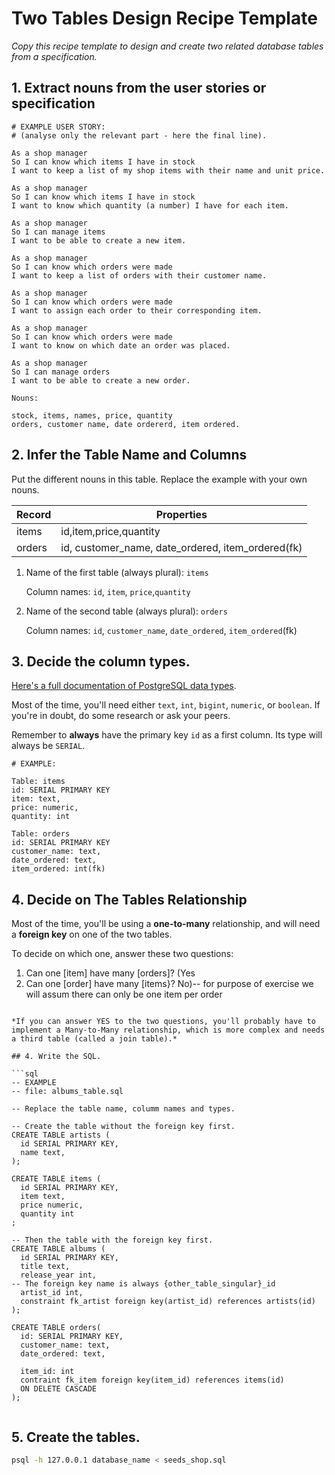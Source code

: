 # Two Tables Design Recipe Template

_Copy this recipe template to design and create two related database tables from a specification._

## 1. Extract nouns from the user stories or specification

```
# EXAMPLE USER STORY:
# (analyse only the relevant part - here the final line).

As a shop manager
So I can know which items I have in stock
I want to keep a list of my shop items with their name and unit price.

As a shop manager
So I can know which items I have in stock
I want to know which quantity (a number) I have for each item.

As a shop manager
So I can manage items
I want to be able to create a new item.

As a shop manager
So I can know which orders were made
I want to keep a list of orders with their customer name.

As a shop manager
So I can know which orders were made
I want to assign each order to their corresponding item.

As a shop manager
So I can know which orders were made
I want to know on which date an order was placed. 

As a shop manager
So I can manage orders
I want to be able to create a new order.
```

```
Nouns:

stock, items, names, price, quantity
orders, customer name, date ordererd, item ordered. 
```

## 2. Infer the Table Name and Columns

Put the different nouns in this table. Replace the example with your own nouns.

| Record                | Properties                                         |
| --------------------- | ---------------------------------------------------|
| items                 | id,item,price,quantity                             |
| orders                | id, customer_name, date_ordered, item_ordered(fk)  |

1. Name of the first table (always plural): `items` 

    Column names: `id`, `item`, `price`,`quantity` 

2. Name of the second table (always plural): `orders` 

    Column names: `id`, `customer_name`, `date_ordered`, `item_ordered`(fk)

## 3. Decide the column types.

[Here's a full documentation of PostgreSQL data types](https://www.postgresql.org/docs/current/datatype.html).

Most of the time, you'll need either `text`, `int`, `bigint`, `numeric`, or `boolean`. If you're in doubt, do some research or ask your peers.

Remember to **always** have the primary key `id` as a first column. Its type will always be `SERIAL`.

```
# EXAMPLE:

Table: items
id: SERIAL PRIMARY KEY
item: text,
price: numeric,
quantity: int  

Table: orders
id: SERIAL PRIMARY KEY  
customer_name: text, 
date_ordered: text, 
item_ordered: int(fk)
```

## 4. Decide on The Tables Relationship

Most of the time, you'll be using a **one-to-many** relationship, and will need a **foreign key** on one of the two tables.

To decide on which one, answer these two questions:

1. Can one [item] have many [orders]? (Yes
2. Can one [order] have many [items}? No)-- for purpose of exercise we will assum there can only be one item per order



```

*If you can answer YES to the two questions, you'll probably have to implement a Many-to-Many relationship, which is more complex and needs a third table (called a join table).*

## 4. Write the SQL.

```sql
-- EXAMPLE
-- file: albums_table.sql

-- Replace the table name, columm names and types.

-- Create the table without the foreign key first.
CREATE TABLE artists (
  id SERIAL PRIMARY KEY,
  name text,
);

CREATE TABLE items (
  id SERIAL PRIMARY KEY,
  item text,
  price numeric,
  quantity int  
;

-- Then the table with the foreign key first.
CREATE TABLE albums (
  id SERIAL PRIMARY KEY,
  title text,
  release_year int,
-- The foreign key name is always {other_table_singular}_id
  artist_id int,
  constraint fk_artist foreign key(artist_id) references artists(id)
);

CREATE TABLE orders(
  id: SERIAL PRIMARY KEY,  
  customer_name: text, 
  date_ordered: text, 

  item_id: int
  contraint fk_item foreign key(item_id) references items(id)
  ON DELETE CASCADE
);


```

## 5. Create the tables.

```bash
psql -h 127.0.0.1 database_name < seeds_shop.sql
```

